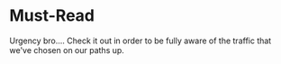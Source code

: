 # Must-Read
Urgency bro.... Check it out in order to be fully aware of the traffic that we've chosen on our paths up.
